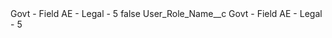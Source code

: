 <?xml version="1.0" encoding="UTF-8"?>
<CustomMetadata xmlns="http://soap.sforce.com/2006/04/metadata" xmlns:xsi="http://www.w3.org/2001/XMLSchema-instance" xmlns:xsd="http://www.w3.org/2001/XMLSchema">
    <label>Govt - Field AE - Legal - 5</label>
    <protected>false</protected>
    <values>
        <field>User_Role_Name__c</field>
        <value xsi:type="xsd:string">Govt - Field AE - Legal - 5</value>
    </values>
</CustomMetadata>
